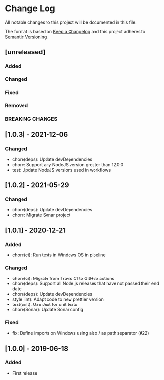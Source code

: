 # Change Log
All notable changes to this project will be documented in this file.

The format is based on [Keep a Changelog](http://keepachangelog.com/)
and this project adheres to [Semantic Versioning](http://semver.org/).

## [unreleased]
### Added
### Changed
### Fixed
### Removed
### BREAKING CHANGES

## [1.0.3] - 2021-12-06

### Changed
- chore(deps): Update devDependencies
- chore: Support any NodeJS version greater than 12.0.0
- test: Update NodeJS versions used in workflows

## [1.0.2] - 2021-05-29

### Changed
- chore(deps): Update devDependencies
- chore: Migrate Sonar project

## [1.0.1] - 2020-12-21
### Added
- chore(ci): Run tests in Windows OS in pipeline

### Changed
- chore(ci): Migrate from Travis CI to GitHub actions
- chore(deps): Support all Node.js releases that have not passed their end date
- chore(deps): Update devDependencies
- style(lint): Adapt code to new prettier version
- test(unit): Use Jest for unit tests
- chore(Sonar): Update Sonar config

### Fixed
- fix: Define imports on Windows using also / as path separator (#22)

## [1.0.0] - 2019-06-18
### Added
- First release
